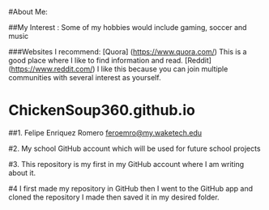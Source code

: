 #About Me:

##My Interest : Some of my hobbies would include gaming, soccer and music

###Websites I recommend: [Quora] (https://www.quora.com/) This is a good place where I like to find information and read.
[Reddit] (https://www.reddit.com/) I like this because you can join multiple communities with several interest as yourself.


# ChickenSoup360.github.io

##1. 
Felipe Enriquez Romero
feroemro@my.waketech.edu

#2. My school GitHub account which will be used for future school projects

#3. This repository is my first in my GitHub account where I am writing about it.

#4 I first made my repository in GitHub then I went to the GitHub app and cloned the repository I made then saved it in my desired folder.
